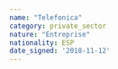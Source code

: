 ```yaml
---
name: "Telefonica"
category: private_sector
nature: "Entreprise"
nationality: ESP
date_signed: '2018-11-12'
---
```

    